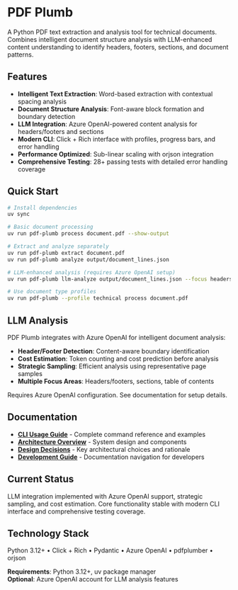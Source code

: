 # PDF Plumb

A Python PDF text extraction and analysis tool for technical documents. Combines intelligent document structure analysis with LLM-enhanced content understanding to identify headers, footers, sections, and document patterns.

## Features

- **Intelligent Text Extraction**: Word-based extraction with contextual spacing analysis
- **Document Structure Analysis**: Font-aware block formation and boundary detection
- **LLM Integration**: Azure OpenAI-powered content analysis for headers/footers and sections
- **Modern CLI**: Click + Rich interface with profiles, progress bars, and error handling
- **Performance Optimized**: Sub-linear scaling with orjson integration
- **Comprehensive Testing**: 28+ passing tests with detailed error handling coverage

## Quick Start

```bash
# Install dependencies
uv sync

# Basic document processing
uv run pdf-plumb process document.pdf --show-output

# Extract and analyze separately
uv run pdf-plumb extract document.pdf
uv run pdf-plumb analyze output/document_lines.json

# LLM-enhanced analysis (requires Azure OpenAI setup)
uv run pdf-plumb llm-analyze output/document_lines.json --focus headers-footers

# Use document type profiles
uv run pdf-plumb --profile technical process document.pdf
```

## LLM Analysis

PDF Plumb integrates with Azure OpenAI for intelligent document analysis:

- **Header/Footer Detection**: Content-aware boundary identification
- **Cost Estimation**: Token counting and cost prediction before analysis
- **Strategic Sampling**: Efficient analysis using representative page samples
- **Multiple Focus Areas**: Headers/footers, sections, table of contents

Requires Azure OpenAI configuration. See documentation for setup details.

## Documentation

- **[CLI Usage Guide](docs/cli-usage.md)** - Complete command reference and examples
- **[Architecture Overview](docs/architecture.md)** - System design and components
- **[Design Decisions](docs/design-decisions.md)** - Key architectural choices and rationale
- **[Development Guide](CLAUDE.md)** - Documentation navigation for developers

## Current Status

LLM integration implemented with Azure OpenAI support, strategic sampling, and cost estimation. Core functionality stable with modern CLI interface and comprehensive testing coverage.

## Technology Stack

Python 3.12+ • Click + Rich • Pydantic • Azure OpenAI • pdfplumber • orjson

**Requirements**: Python 3.12+, uv package manager  
**Optional**: Azure OpenAI account for LLM analysis features
